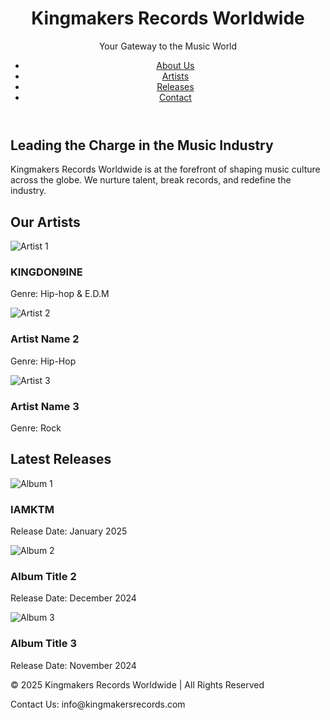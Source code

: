 <!DOCTYPE html>
<html lang="en">
  <head>
    <meta name="viewport" content="width=device-width,initial-scale=1">
    <meta charset="utf-8">
    <meta name="generator" content="CoffeeCup HTML Editor (www.coffeecup.com)">
    <meta name="dcterms.created" content="Fri, 14 Feb 2025 14:41:50 GMT">
    <meta name="description" content="">
    <meta name="keywords" content="">
    <title>Kingmakers Records Worldwide</title>
    <link rel="stylesheet" href="KMRW {CSS}.css">
    <!--[if IE]>
    <script src="http://html5shim.googlecode.com/svn/trunk/html5.js"></script>
    <![endif]-->

  
</head>
<body>
  <header>
    <div class="logo">
      <h1>Kingmakers Records Worldwide</h1>
      <p>Your Gateway to the Music World</p>
    </div>
    <nav>
      <ul>
        <li><a href="#about">About Us</a></li>
        <li><a href="#artists">Artists</a></li>
        <li><a href="#releases">Releases</a></li>
        <li><a href="#contact">Contact</a></li>
      </ul>
    </nav>
  </header>

  <section id="about" class="hero">
    <div class="hero-content">
      <h2>Leading the Charge in the Music Industry</h2>
      <p>Kingmakers Records Worldwide is at the forefront of shaping music culture across the globe. We nurture talent, break records, and redefine the industry.</p>
    </div>
  </section>

  <section id="artists" class="section">
    <h2>Our Artists</h2>
    <div class="artist-gallery">
      <div class="artist-card">
        <img src="c:\Users\USER\Documents\CoffeeCup Software\HTML Editor\Projects\New Project\IMG_20250116_024453_613.jpg" alt="Artist 1">
        <h3>KINGDON9INE</h3>
        <p>Genre: Hip-hop & E.D.M</p>
      </div>
      <div class="artist-card">
        <img src="artist2.jpg" alt="Artist 2">
        <h3>Artist Name 2</h3>
        <p>Genre: Hip-Hop</p>
      </div>
      <div class="artist-card">
        <img src="artist3.jpg" alt="Artist 3">
        <h3>Artist Name 3</h3>
        <p>Genre: Rock</p>
      </div>
    </div>
  </section>

  <section id="releases" class="section">
    <h2>Latest Releases</h2>
    <div class="release-list">
      <div class="release">
        <img src="album1.jpg" alt="Album 1">
        <h3>IAMKTM</h3>
        <p>Release Date: January 2025</p>
      </div>
      <div class="release">
        <img src="album2.jpg" alt="Album 2">
        <h3>Album Title 2</h3>
        <p>Release Date: December 2024</p>
      </div>
      <div class="release">
        <img src="album3.jpg" alt="Album 3">
        <h3>Album Title 3</h3>
        <p>Release Date: November 2024</p>
      </div>
    </div>
  </section>

  <footer id="contact">
    <div class="footer-content">
      <p>&copy; 2025 Kingmakers Records Worldwide | All Rights Reserved</p>
      <p>Contact Us: info@kingmakersrecords.com</p>
    </div>
  </footer>
</body>
</html>

  </body>
</html>
